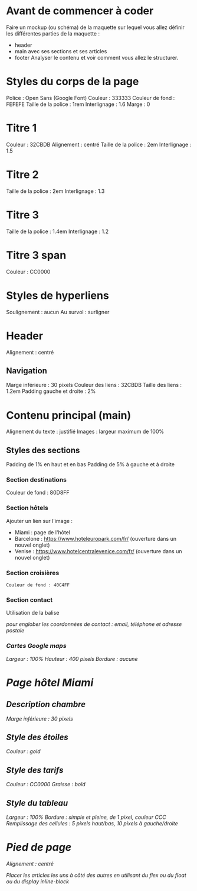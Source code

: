 # Avant de commencer à coder
Faire un mockup (ou schéma) de la maquette sur lequel vous allez définir les différentes parties de la maquette :
- header
- main avec ses sections et ses articles
- footer
Analyser le contenu et voir comment vous allez le structurer.

# Styles du corps de la page
Police : Open Sans (Google Font)
Couleur : 333333
Couleur de fond : FEFEFE
Taille de la police : 1rem
Interlignage : 1.6
Marge : 0

# Titre 1
Couleur : 32CBDB
Alignement : centré
Taille de la police : 2em
Interlignage : 1.5

# Titre 2
Taille de la police : 2em
Interlignage : 1.3

# Titre 3
Taille de la police : 1.4em
Interlignage : 1.2

# Titre 3 span
Couleur : CC0000

# Styles de hyperliens
Soulignement : aucun
Au survol : surligner

# Header
Alignement : centré

## Navigation
Marge inférieure : 30 pixels
Couleur des liens : 32CBDB
Taille des liens : 1.2em
Padding gauche et droite : 2%

# Contenu principal (main)
Alignement du texte : justifié
Images : largeur maximum de 100%

## Styles des sections
Padding de 1% en haut et en bas
Padding de 5% à gauche et à droite

### Section destinations
Couleur de fond : 80D8FF

### Section hôtels
Ajouter un lien sur l'image :
- Miami : page de l'hôtel
- Barcelone : https://www.hoteleuropark.com/fr/ (ouverture dans un nouvel onglet)
- Venise : https://www.hotelcentralevenice.com/fr/ (ouverture dans un nouvel onglet)

### Section croisières
	Couleur de fond : 40C4FF

### Section contact
Utilisation de la balise <address> pour englober les coordonnées de contact : email, téléphone et adresse postale

### Cartes Google maps
Largeur : 100%
Hauteur : 400 pixels
Bordure : aucune

# Page hôtel Miami

## Description chambre
Marge inférieure : 30 pixels

## Style des étoiles
Couleur : gold

## Style des tarifs
Couleur : CC0000
Graisse : bold

## Style du tableau
Largeur : 100%
Bordure : simple et pleine, de 1 pixel, couleur CCC
Remplissage des cellules : 5 pixels haut/bas, 10 pixels à gauche/droite

# Pied de page
Alignement : centré


Placer les articles les uns à côté des autres en utilisant du flex ou du float ou du display inline-block
